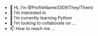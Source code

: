 - 👋 Hi, I’m @ProfileName3309(They/Them)
- 👀 I’m interested in 
- 🌱 I’m currently learning Python
- 💞️ I’m looking to collaborate on ...
- 📫 How to reach me ...

<!---
ProfileName3309/ProfileName3309 is a ✨ special ✨ repository because its `README.md` (this file) appears on your GitHub profile.
You can click the Preview link to take a look at your changes.
--->

